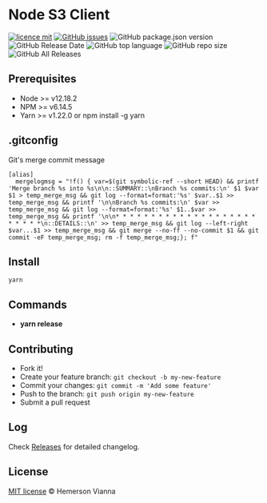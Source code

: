 # Node S3 Client

[![licence mit](https://img.shields.io/badge/license-MIT-blue.svg?style=flat-square)](http://hemersonvianna.mit-license.org/)
[![GitHub issues](https://img.shields.io/github/issues/hdquarters/node-s3-client.svg)](https://github.com/hdquarters/node-s3-client/issues)
![GitHub package.json version](https://img.shields.io/github/package-json/v/hdquarters/node-s3-client.svg)
![GitHub Release Date](https://img.shields.io/github/release-date/hdquarters/node-s3-client.svg)
![GitHub top language](https://img.shields.io/github/languages/top/hdquarters/node-s3-client.svg)
![GitHub repo size](https://img.shields.io/github/repo-size/hdquarters/node-s3-client.svg)
![GitHub All Releases](https://img.shields.io/github/downloads/hdquarters/node-s3-client/total.svg)

## Prerequisites
- Node >= v12.18.2
- NPM >= v6.14.5
- Yarn >= v1.22.0 or npm install -g yarn

## .gitconfig

Git's merge commit message

```
[alias]
  mergelogmsg = "!f() { var=$(git symbolic-ref --short HEAD) && printf 'Merge branch %s into %s\n\n::SUMMARY::\nBranch %s commits:\n' $1 $var $1 > temp_merge_msg && git log --format=format:'%s' $var..$1 >> temp_merge_msg && printf '\n\nBranch %s commits:\n' $var >> temp_merge_msg && git log --format=format:'%s' $1..$var >> temp_merge_msg && printf '\n\n* * * * * * * * * * * * * * * * * * * * * * * * *\n::DETAILS::\n' >> temp_merge_msg && git log --left-right $var...$1 >> temp_merge_msg && git merge --no-ff --no-commit $1 && git commit -eF temp_merge_msg; rm -f temp_merge_msg;}; f"
```

## Install

```
yarn
```

## Commands

- **yarn release**

## Contributing

- Fork it!
- Create your feature branch: `git checkout -b my-new-feature`
- Commit your changes: `git commit -m 'Add some feature'`
- Push to the branch: `git push origin my-new-feature`
- Submit a pull request

## Log

Check [Releases](https://github.com/hdquarters/node-s3-client/releases) for detailed changelog.

## License

[MIT license](http://hemersonvianna.mit-license.org/) © Hemerson Vianna
